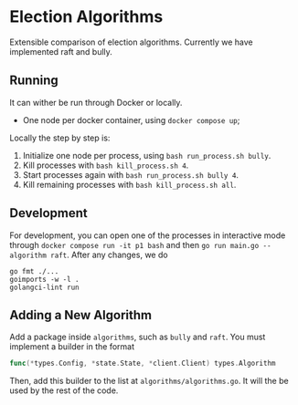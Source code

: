 # Election Algorithms

Extensible comparison of election algorithms. Currently we have implemented raft and bully.

## Running

It can wither be run through Docker or locally.

- One node per docker container, using `docker compose up`;

Locally the step by step is:

1. Initialize one node per process, using `bash run_process.sh bully`.
2. Kill processes with `bash kill_process.sh 4`.
3. Start processes again with `bash run_process.sh bully 4`.
4. Kill remaining processes with `bash kill_process.sh all`.

## Development

For development, you can open one of the processes in interactive mode through `docker compose run -it p1 bash` and then `go run main.go --algorithm raft`. After any changes, we do 

```
go fmt ./...
goimports -w -l .
golangci-lint run
```

## Adding a New Algorithm

Add a package inside `algorithms`, such as `bully` and `raft`. You must implement a builder in the format 

```go
func(*types.Config, *state.State, *client.Client) types.Algorithm
```

Then, add this builder to the list at `algorithms/algorithms.go`. It will the be used by the rest of the code.